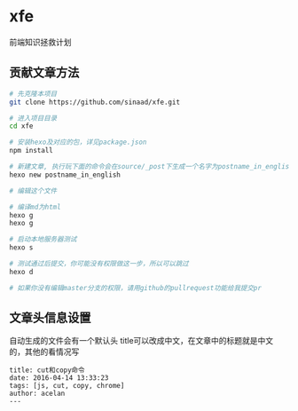# xfe
前端知识拯救计划

## 贡献文章方法
```bash
# 先克隆本项目
git clone https://github.com/sinaad/xfe.git

# 进入项目目录
cd xfe

# 安装hexo及对应的包，详见package.json
npm install

# 新建文章, 执行玩下面的命令会在source/_post下生成一个名字为postname_in_english.md的文件
hexo new postname_in_english

# 编辑这个文件

# 编译md为html
hexo g
hexo g

# 启动本地服务器测试
hexo s

# 测试通过后提交，你可能没有权限做这一步，所以可以跳过
hexo d

# 如果你没有编辑master分支的权限，请用github的pullrequest功能给我提交pr
```

## 文章头信息设置
自动生成的文件会有一个默认头
title可以改成中文，在文章中的标题就是中文的，其他的看情况写

```text
title: cut和copy命令
date: 2016-04-14 13:33:23
tags: [js, cut, copy, chrome]
author: acelan
---

